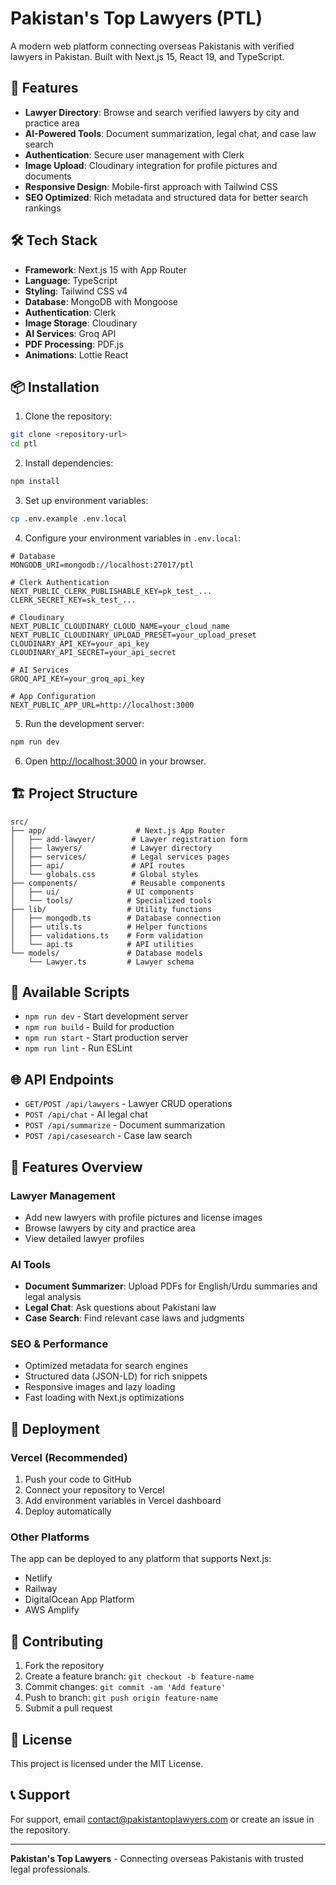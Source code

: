 # Pakistan's Top Lawyers (PTL)

A modern web platform connecting overseas Pakistanis with verified lawyers in Pakistan. Built with Next.js 15, React 19, and TypeScript.

## 🚀 Features

- **Lawyer Directory**: Browse and search verified lawyers by city and practice area
- **AI-Powered Tools**: Document summarization, legal chat, and case law search
- **Authentication**: Secure user management with Clerk
- **Image Upload**: Cloudinary integration for profile pictures and documents
- **Responsive Design**: Mobile-first approach with Tailwind CSS
- **SEO Optimized**: Rich metadata and structured data for better search rankings

## 🛠️ Tech Stack

- **Framework**: Next.js 15 with App Router
- **Language**: TypeScript
- **Styling**: Tailwind CSS v4
- **Database**: MongoDB with Mongoose
- **Authentication**: Clerk
- **Image Storage**: Cloudinary
- **AI Services**: Groq API
- **PDF Processing**: PDF.js
- **Animations**: Lottie React

## 📦 Installation

1. Clone the repository:
```bash
git clone <repository-url>
cd ptl
```

2. Install dependencies:
```bash
npm install
```

3. Set up environment variables:
```bash
cp .env.example .env.local
```

4. Configure your environment variables in `.env.local`:
```env
# Database
MONGODB_URI=mongodb://localhost:27017/ptl

# Clerk Authentication
NEXT_PUBLIC_CLERK_PUBLISHABLE_KEY=pk_test_...
CLERK_SECRET_KEY=sk_test_...

# Cloudinary
NEXT_PUBLIC_CLOUDINARY_CLOUD_NAME=your_cloud_name
NEXT_PUBLIC_CLOUDINARY_UPLOAD_PRESET=your_upload_preset
CLOUDINARY_API_KEY=your_api_key
CLOUDINARY_API_SECRET=your_api_secret

# AI Services
GROQ_API_KEY=your_groq_api_key

# App Configuration
NEXT_PUBLIC_APP_URL=http://localhost:3000
```

5. Run the development server:
```bash
npm run dev
```

6. Open [http://localhost:3000](http://localhost:3000) in your browser.

## 🏗️ Project Structure

```
src/
├── app/                    # Next.js App Router
│   ├── add-lawyer/        # Lawyer registration form
│   ├── lawyers/           # Lawyer directory
│   ├── services/          # Legal services pages
│   ├── api/               # API routes
│   └── globals.css        # Global styles
├── components/            # Reusable components
│   ├── ui/               # UI components
│   └── tools/            # Specialized tools
├── lib/                  # Utility functions
│   ├── mongodb.ts        # Database connection
│   ├── utils.ts          # Helper functions
│   ├── validations.ts    # Form validation
│   └── api.ts            # API utilities
└── models/               # Database models
    └── Lawyer.ts         # Lawyer schema
```

## 🔧 Available Scripts

- `npm run dev` - Start development server
- `npm run build` - Build for production
- `npm run start` - Start production server
- `npm run lint` - Run ESLint

## 🌐 API Endpoints

- `GET/POST /api/lawyers` - Lawyer CRUD operations
- `POST /api/chat` - AI legal chat
- `POST /api/summarize` - Document summarization
- `POST /api/casesearch` - Case law search

## 📱 Features Overview

### Lawyer Management
- Add new lawyers with profile pictures and license images
- Browse lawyers by city and practice area
- View detailed lawyer profiles

### AI Tools
- **Document Summarizer**: Upload PDFs for English/Urdu summaries and legal analysis
- **Legal Chat**: Ask questions about Pakistani law
- **Case Search**: Find relevant case laws and judgments

### SEO & Performance
- Optimized metadata for search engines
- Structured data (JSON-LD) for rich snippets
- Responsive images and lazy loading
- Fast loading with Next.js optimizations

## 🚀 Deployment

### Vercel (Recommended)
1. Push your code to GitHub
2. Connect your repository to Vercel
3. Add environment variables in Vercel dashboard
4. Deploy automatically

### Other Platforms
The app can be deployed to any platform that supports Next.js:
- Netlify
- Railway
- DigitalOcean App Platform
- AWS Amplify

## 🤝 Contributing

1. Fork the repository
2. Create a feature branch: `git checkout -b feature-name`
3. Commit changes: `git commit -am 'Add feature'`
4. Push to branch: `git push origin feature-name`
5. Submit a pull request

## 📄 License

This project is licensed under the MIT License.

## 📞 Support

For support, email contact@pakistantoplawyers.com or create an issue in the repository.

---

**Pakistan's Top Lawyers** - Connecting overseas Pakistanis with trusted legal professionals.